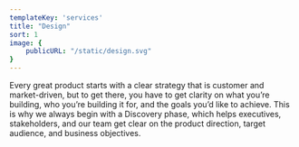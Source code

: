 ```yaml
---
templateKey: 'services'
title: "Design"
sort: 1
image: {
    publicURL: "/static/design.svg"
}
---
```


Every great product starts with a clear strategy that is customer and market-driven, 
but to get there, you have to get clarity on what you’re building, 
who you’re building it for, and the goals you’d like to achieve. 
This is why we always begin with a Discovery phase, which helps executives, 
stakeholders, and our team get clear on the product direction, target audience, and business objectives.
